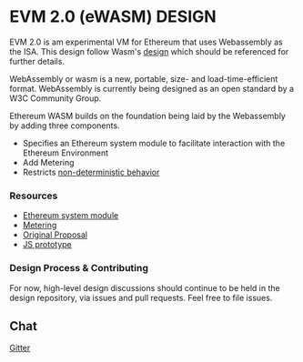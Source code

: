 # EVM 2.0 (eWASM) DESIGN 

EVM 2.0 is am experimental VM for Ethereum that uses Webassembly as the ISA. This design follow Wasm's [design](https://github.com/WebAssembly/design) which should be referenced for further details.

WebAssembly or wasm is a new, portable, size- and load-time-efficient format. WebAssembly is currently being designed as an open standard by a W3C Community Group.

Ethereum WASM builds on the foundation being laid by the Webassembly by adding three components.

* Specifies an Ethereum system module to facilitate interaction with the Ethereum Environment
* Add Metering
* Restricts [non-deterministic behavior](https://github.com/WebAssembly/design/blob/master/Nondeterminism.md)

### Resources

* [Ethereum system module](./eth_interface.md)
* [Metering](./metering.md)
* [Original Proposal](https://github.com/ethereum/EIPs/issues/48)
* [JS prototype](./js-prototype)

### Design Process & Contributing
For now, high-level design discussions should continue to be held in the design repository, via issues and pull requests. Feel free to file issues.

## Chat
[Gitter](https://gitter.im/ethereum/ewasm-design)
